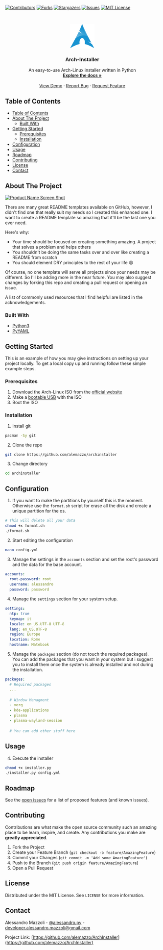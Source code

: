 [![Contributors][contributors-shield]][contributors-url]
[![Forks][forks-shield]][forks-url]
[![Stargazers][stars-shield]][stars-url]
[![Issues][issues-shield]][issues-url]
[![MIT License][license-shield]][license-url]



<!-- PROJECT LOGO -->
<br />
<p align="center">
  <a href="https://github.com/alemazzo/ArchInstaller">
    <img src="images/logo.png" alt="Logo" width="80" height="80">
  </a>

  <h3 align="center">Arch-Installer</h3>

  <p align="center">
    An easy-to-use Arch-Linux installer written in Python
    <br />
    <a href="https://github.com/alemazzo/ArchInstaller"><strong>Explore the docs »</strong></a>
    <br />
    <br />
    <a href="https://github.com/alemazzo/ArchInstaller">View Demo</a>
    ·
    <a href="https://github.com/alemazzo/ArchInstaller">Report Bug</a>
    ·
    <a href="https://github.com/alemazzo/ArchInstaller">Request Feature</a>
  </p>
</p>



<!-- TABLE OF CONTENTS -->
## Table of Contents

- [Table of Contents](#table-of-contents)
- [About The Project](#about-the-project)
  - [Built With](#built-with)
- [Getting Started](#getting-started)
  - [Prerequisites](#prerequisites)
  - [Installation](#installation)
- [Configuration](#configuration)
- [Usage](#usage)
- [Roadmap](#roadmap)
- [Contributing](#contributing)
- [License](#license)
- [Contact](#contact)



<!-- ABOUT THE PROJECT -->
## About The Project

[![Product Name Screen Shot][product-screenshot]](https://example.com)

There are many great README templates available on GitHub, however, I didn't find one that really suit my needs so I created this enhanced one. I want to create a README template so amazing that it'll be the last one you ever need.

Here's why:
* Your time should be focused on creating something amazing. A project that solves a problem and helps others
* You shouldn't be doing the same tasks over and over like creating a README from scratch
* You should element DRY principles to the rest of your life :smile:

Of course, no one template will serve all projects since your needs may be different. So I'll be adding more in the near future. You may also suggest changes by forking this repo and creating a pull request or opening an issue.

A list of commonly used resources that I find helpful are listed in the acknowledgements.

### Built With

* [Python3](https://www.python.org)
* [PyYAML](https://pyyaml.org)


<!-- GETTING STARTED -->
## Getting Started

This is an example of how you may give instructions on setting up your project locally.
To get a local copy up and running follow these simple example steps.

### Prerequisites

1. Download the Arch-Linux ISO from the [official website](https://archlinux.org/download/)
2. Make a [bootable USB](https://wiki.archlinux.org/title/USB_flash_installation_medium) with the ISO
3. Boot the ISO
### Installation

1. Install git
```sh
pacman -Sy git
```
2. Clone the repo
```sh
git clone https://github.com/alemazzo/archinstaller
```
3. Change directory
```sh
cd archinstaller
```
## Configuration

1. If you want to make the partitions by yourself this is the moment. Otherwise use the `format.sh` script for erase all the disk and create a unique partition for the os.
```sh
# This will delete all your data
chmod +x format.sh
./format.sh
```
2. Start editing the configuration
```sh
nano config.yml
```
3. Manage the settings in the `accounts` section and set the root's password and the data for the base account.
```yaml
accounts:
  root-password: root
  username: alessandro
  password: password
```
4. Manage the `settings` section for your system setup.
```yaml
settings:
  ntp: true
  keymap: it
  locale: en_US.UTF-8 UTF-8
  lang: en_US.UTF-8
  region: Europe
  location: Rome
  hostname: Matebook
```
5. Manage the `packages` section (do not touch the required packages). <br>
You can add the packages that you want in your system but i suggest you to install them once the system is already installed and not during the installation.
```yaml
packages:
  # Required packages
  ...

  # Window Managment
  - xorg
  - kde-applications
  - plasma
  - plasma-wayland-session

  # You can add other stuff here

```


<!-- USAGE EXAMPLES -->
## Usage



4.  Execute the installer
```sh
chmod +x installer.py
./installer.py config.yml
```


<!-- ROADMAP -->
## Roadmap

See the [open issues](https://github.com/alemazzo/ArchInstaller/issues) for a list of proposed features (and known issues).

<!-- CONTRIBUTING -->
## Contributing

Contributions are what make the open source community such an amazing place to be learn, inspire, and create. Any contributions you make are **greatly appreciated**.

1. Fork the Project
2. Create your Feature Branch (`git checkout -b feature/AmazingFeature`)
3. Commit your Changes (`git commit -m 'Add some AmazingFeature'`)
4. Push to the Branch (`git push origin feature/AmazingFeature`)
5. Open a Pull Request



<!-- LICENSE -->
## License

Distributed under the MIT License. See `LICENSE` for more information.

<!-- CONTACT -->
## Contact

Alessandro Mazzoli - [@alessandro.py](https://instagram.com/alessandro.py) - developer.alessandro.mazzoli@gmail.com

Project Link: [https://github.com/alemazzo/ArchInstaller](https://github.com/alemazzo/ArchInstaller)

<!-- MARKDOWN LINKS & IMAGES -->
<!-- https://www.markdownguide.org/basic-syntax/#reference-style-links -->
[contributors-shield]: https://img.shields.io/github/contributors/alemazzo/ArchInstaller.svg?style=flat-square
[contributors-url]: https://github.com/alemazzo/ArchInstaller/graphs/contributors
[forks-shield]: https://img.shields.io/github/forks/alemazzo/ArchInstaller.svg?style=flat-square
[forks-url]: https://github.com/alemazzo/ArchInstaller/network/members
[stars-shield]: https://img.shields.io/github/stars/alemazzo/ArchInstaller.svg?style=flat-square
[stars-url]: https://github.com/alemazzo/ArchInstaller/stargazers
[issues-shield]: https://img.shields.io/github/issues/alemazzo/ArchInstaller.svg?style=flat-square
[issues-url]: https://github.com/alemazzo/ArchInstaller/issues
[license-shield]: https://img.shields.io/github/license/alemazzo/ArchInstaller.svg?style=flat-square
[license-url]: https://github.com/alemazzo/ArchInstaller/blob/master/LICENSE.txt
[product-screenshot]: images/screenshot.png